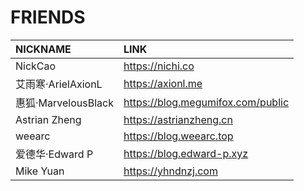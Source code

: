 # FRIENDS

| NICKNAME            | LINK                              |
| :------------------ | :-------------------------------- |
| NickCao             | https://nichi.co                  |
| 艾雨寒·ArielAxionL  | https://axionl.me                 |
| 惠狐·MarvelousBlack | https://blog.megumifox.com/public |
| Astrian Zheng       | https://astrianzheng.cn           |
| weearc              | https://blog.weearc.top           |
| 爱德华·Edward P     | https://blog.edward-p.xyz         |
| Mike Yuan           | https://yhndnzj.com               |

 
